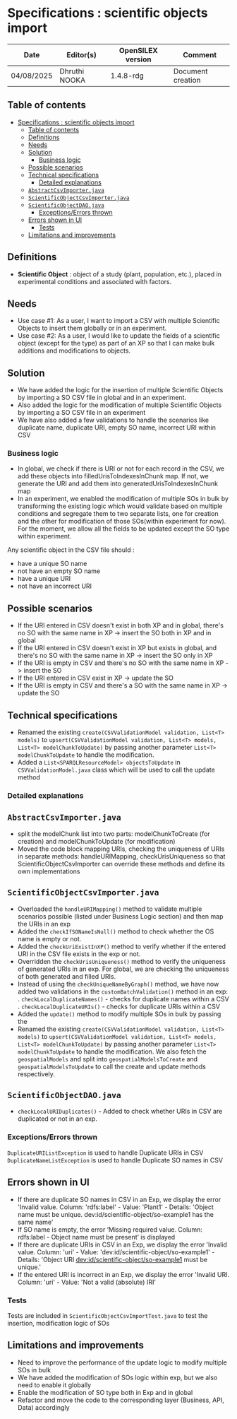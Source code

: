 # Specifications : scientific objects import

| Date        | Editor(s)     | OpenSILEX version | Comment           |
|-------------|---------------|-------------------|-------------------|
| 04/08/2025  | Dhruthi NOOKA | 1.4.8-rdg         | Document creation |

## Table of contents

<!-- TOC -->
* [Specifications : scientific objects import](#specifications--scientific-objects-import)
  * [Table of contents](#table-of-contents)
  * [Definitions](#definitions)
  * [Needs](#needs)
  * [Solution](#solution)
    * [Business logic](#business-logic)
  * [Possible scenarios](#possible-scenarios)
  * [Technical specifications](#technical-specifications)
    * [Detailed explanations](#detailed-explanations)
  * [`AbstractCsvImporter.java`](#abstractcsvimporterjava)
  * [`ScientificObjectCsvImporter.java`](#scientificobjectcsvimporterjava)
  * [`ScientificObjectDAO.java`](#scientificobjectdaojava)
    * [Exceptions/Errors thrown](#exceptionserrors-thrown)
  * [Errors shown in UI](#errors-shown-in-ui)
    * [Tests](#tests)
  * [Limitations and improvements](#limitations-and-improvements)
<!-- TOC -->

## Definitions

- **Scientific Object** : object of a study (plant, population, etc.), placed in experimental conditions and associated with factors.

## Needs

- Use case #1: As a user, I want to import a CSV with multiple Scientific Objects to insert them globally or in an experiment.
- Use case #2: As a user, I would like to update the fields of a scientific object (except for the type) as part of an XP 
  so that I can make bulk additions and modifications to objects.

## Solution

- We have added the logic for the insertion of multiple Scientific Objects by importing a SO CSV file in global and in an experiment.
- Also added the logic for the modification of multiple Scientific Objects by importing a SO CSV file in an experiment
- We have also added a few validations to handle the scenarios like duplicate name, duplicate URI, empty SO name, incorrect URI within CSV

### Business logic

- In global, we check if there is URI or not for each record in the CSV, we add these objects into filledUrisToIndexesInChunk map.
  If not, we generate the URI and add them into generatedUrisToIndexesInChunk map
- In an experiment, we enabled the modification of multiple SOs in bulk by transforming the existing logic which would validate based on multiple conditions
and segregate them to two separate lists, one for creation and the other for modification of those SOs(within experiment for now).
For the moment, we allow all the fields to be updated except the SO type within experiment.

Any scientific object in the CSV file should :
- have a unique SO name 
- not have an empty SO name 
- have a unique URI
- not have an incorrect URI

## Possible scenarios
- If the URI entered in CSV doesn't exist in both XP and in global, there's no SO with the same name in XP -> insert the SO both in XP and in global
- If the URI entered in CSV doesn't exist in XP but exists in global, and there's no SO with the same name in XP -> insert the SO only in XP
- If the URI is empty in CSV and there's no SO with the same name in XP -> insert the SO
- If the URI entered in CSV exist in XP -> update the SO
- If the URI is empty in CSV and there's a SO with the same name in XP -> update the SO

## Technical specifications
- Renamed the existing `create(CSVValidationModel validation, List<T> models)` to `upsert(CSVValidationModel validation, List<T> models, List<T> modelChunkToUpdate)`
  by passing another parameter `List<T> modelChunkToUpdate` to handle the modification.
- Added a `List<SPARQLResourceModel> objectsToUpdate` in `CSVValidationModel.java` class which will be used to call the update method


### Detailed explanations
## `AbstractCsvImporter.java`
- split the modelChunk list into two parts: modelChunkToCreate (for creation) and modelChunkToUpdate (for modification)
- Moved the code block mapping URIs, checking the uniqueness of URIs in separate methods: handleURIMapping, checkUrisUniqueness 
  so that ScientificObjectCsvImporter can override these methods and define its own implementations

## `ScientificObjectCsvImporter.java`
- Overloaded the `handleURIMapping()` method to validate multiple scenarios possible (listed under Business Logic section) and then map the URIs in an exp
- Added the `checkIfSONameIsNull()` method to check whether the OS name is empty or not.
- Added the `checkUriExistInXP()` method to verify whether if the entered URI in the CSV file exists in the exp or not.
- Overridden the `checkUrisUniqueness()` method to verify the uniqueness of generated URIs in an exp. 
  For global, we are checking the uniqueness of both generated and filled URIs.
- Instead of using the `checkUniqueNameByGraph()` method, we have now added two validations in the `customBatchValidation()` method in an exp:
  . `checkLocalDuplicateNames()` - checks for duplicate names within a CSV
  . `checkLocalDuplicateURIs()` - checks for duplicate URIs within a CSV
- Added the `update()` method to modify multiple SOs in bulk by passing the
- Renamed the existing `create(CSVValidationModel validation, List<T> models)` to `upsert(CSVValidationModel validation, List<T> models, List<T> modelChunkToUpdate)`
  by passing another parameter `List<T> modelChunkToUpdate` to handle the modification. 
  We also fetch the `geospatialModels` and split into `geospatialModelsToCreate` and `geospatialModelsToUpdate` to call the create and update methods respectively.

## `ScientificObjectDAO.java`
- `checkLocalURIDuplicates()` - Added to check whether URIs in CSV are duplicated or not in an exp.

### Exceptions/Errors thrown
`DuplicateURIListException` is used to handle Duplicate URIs in CSV
`DuplicateNameListException` is used to handle Duplicate SO names in CSV

## Errors shown in UI
- If there are duplicate SO names in CSV in an Exp, we display the error 
  'Invalid value. Column: 'rdfs:label' - Value: 'Plant1' - Details: 'Object name <SO1> must be unique. dev:id/scientific-object/so-example1 has the same name'
- If SO name is empty, the error ‘Missing required value. Column: rdfs:label - Object name must be present’ is displayed
- If there are duplicate URIs in CSV in an Exp, we display the error 'Invalid value. Column: 'uri' - Value: 'dev:id/scientific-object/so-example1' - Details: 'Object URI <dev:id/scientific-object/so-example1> must be unique.'
- If the entered URI is incorrect in an Exp, we display the error 'Invalid URI. Column: 'uri' - Value: 'Not a valid (absolute) IRI'

### Tests

Tests are included in `ScientificObjectCsvImportTest.java` to test the insertion, modification logic of SOs

## Limitations and improvements

- Need to improve the performance of the update logic to modify multiple SOs in bulk 
- We have added the modification of SOs logic within exp, but we also need to enable it globally
- Enable the modification of SO type both in Exp and in global
- Refactor and move the code to the corresponding layer (Business, API, Data) accordingly